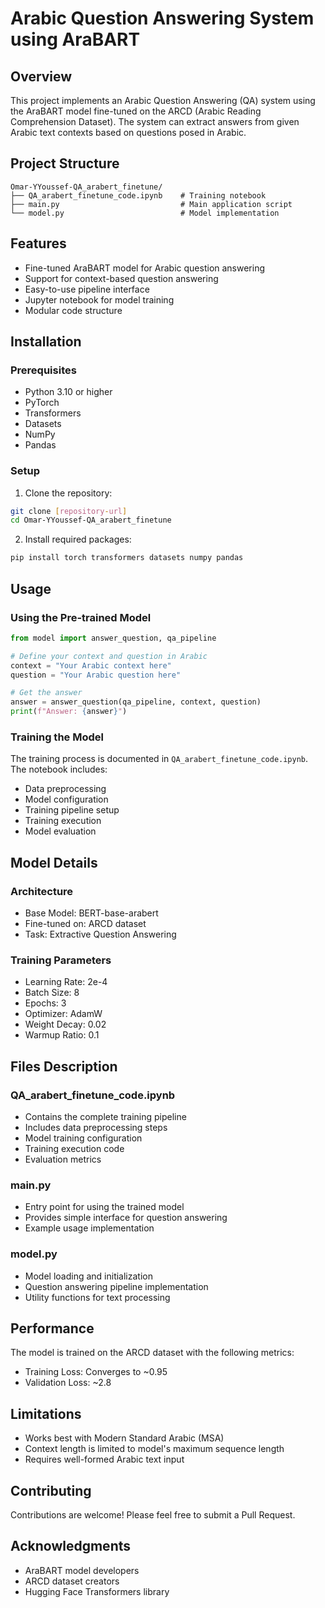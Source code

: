 # Arabic Question Answering System using AraBART

## Overview
This project implements an Arabic Question Answering (QA) system using the AraBART model fine-tuned on the ARCD (Arabic Reading Comprehension Dataset). The system can extract answers from given Arabic text contexts based on questions posed in Arabic.

## Project Structure
```
Omar-YYoussef-QA_arabert_finetune/
├── QA_arabert_finetune_code.ipynb    # Training notebook
├── main.py                           # Main application script
└── model.py                          # Model implementation
```

## Features
- Fine-tuned AraBART model for Arabic question answering
- Support for context-based question answering
- Easy-to-use pipeline interface
- Jupyter notebook for model training
- Modular code structure

## Installation

### Prerequisites
- Python 3.10 or higher
- PyTorch
- Transformers
- Datasets
- NumPy
- Pandas

### Setup
1. Clone the repository:
```bash
git clone [repository-url]
cd Omar-YYoussef-QA_arabert_finetune
```

2. Install required packages:
```bash
pip install torch transformers datasets numpy pandas
```

## Usage

### Using the Pre-trained Model
```python
from model import answer_question, qa_pipeline

# Define your context and question in Arabic
context = "Your Arabic context here"
question = "Your Arabic question here"

# Get the answer
answer = answer_question(qa_pipeline, context, question)
print(f"Answer: {answer}")
```

### Training the Model
The training process is documented in `QA_arabert_finetune_code.ipynb`. The notebook includes:
- Data preprocessing
- Model configuration
- Training pipeline setup
- Training execution
- Model evaluation

## Model Details

### Architecture
- Base Model: BERT-base-arabert
- Fine-tuned on: ARCD dataset
- Task: Extractive Question Answering

### Training Parameters
- Learning Rate: 2e-4
- Batch Size: 8
- Epochs: 3
- Optimizer: AdamW
- Weight Decay: 0.02
- Warmup Ratio: 0.1

## Files Description

### QA_arabert_finetune_code.ipynb
- Contains the complete training pipeline
- Includes data preprocessing steps
- Model training configuration
- Training execution code
- Evaluation metrics

### main.py
- Entry point for using the trained model
- Provides simple interface for question answering
- Example usage implementation

### model.py
- Model loading and initialization
- Question answering pipeline implementation
- Utility functions for text processing

## Performance
The model is trained on the ARCD dataset with the following metrics:
- Training Loss: Converges to ~0.95
- Validation Loss: ~2.8

## Limitations
- Works best with Modern Standard Arabic (MSA)
- Context length is limited to model's maximum sequence length
- Requires well-formed Arabic text input

## Contributing
Contributions are welcome! Please feel free to submit a Pull Request.



## Acknowledgments
- AraBART model developers
- ARCD dataset creators
- Hugging Face Transformers library

